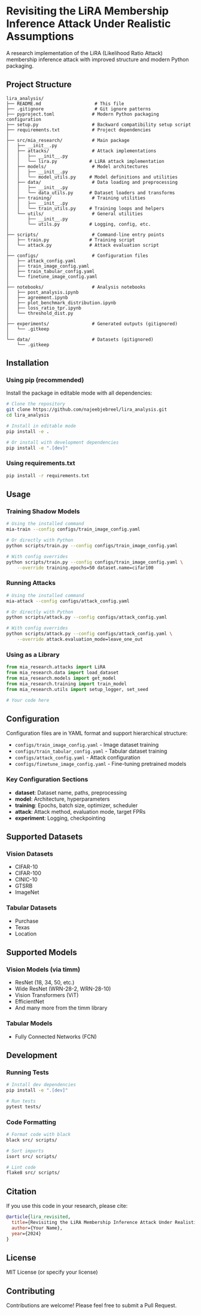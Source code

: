 # Revisiting the LiRA Membership Inference Attack Under Realistic Assumptions

A research implementation of the LiRA (Likelihood Ratio Attack) membership inference attack with improved structure and modern Python packaging.

## Project Structure

```
lira_analysis/
├── README.md                    # This file
├── .gitignore                   # Git ignore patterns
├── pyproject.toml              # Modern Python packaging configuration
├── setup.py                    # Backward compatibility setup script
├── requirements.txt            # Project dependencies
│
├── src/mia_research/           # Main package
│   ├── __init__.py
│   ├── attacks/                # Attack implementations
│   │   ├── __init__.py
│   │   └── lira.py            # LiRA attack implementation
│   ├── models/                 # Model architectures
│   │   ├── __init__.py
│   │   └── model_utils.py     # Model definitions and utilities
│   ├── data/                   # Data loading and preprocessing
│   │   ├── __init__.py
│   │   └── data_utils.py      # Dataset loaders and transforms
│   ├── training/               # Training utilities
│   │   ├── __init__.py
│   │   └── train_utils.py     # Training loops and helpers
│   └── utils/                  # General utilities
│       ├── __init__.py
│       └── utils.py           # Logging, config, etc.
│
├── scripts/                    # Command-line entry points
│   ├── train.py               # Training script
│   └── attack.py              # Attack evaluation script
│
├── configs/                    # Configuration files
│   ├── attack_config.yaml
│   ├── train_image_config.yaml
│   ├── train_tabular_config.yaml
│   └── finetune_image_config.yaml
│
├── notebooks/                  # Analysis notebooks
│   ├── post_analysis.ipynb
│   ├── agreement.ipynb
│   ├── plot_benchmark_distribution.ipynb
│   ├── loss_ratio_tpr.ipynb
│   └── threshold_dist.py
│
├── experiments/                # Generated outputs (gitignored)
│   └── .gitkeep
│
└── data/                       # Datasets (gitignored)
    └── .gitkeep
```

## Installation

### Using pip (recommended)

Install the package in editable mode with all dependencies:

```bash
# Clone the repository
git clone https://github.com/najeebjebreel/lira_analysis.git
cd lira_analysis

# Install in editable mode
pip install -e .

# Or install with development dependencies
pip install -e ".[dev]"
```

### Using requirements.txt

```bash
pip install -r requirements.txt
```

## Usage

### Training Shadow Models

```bash
# Using the installed command
mia-train --config configs/train_image_config.yaml

# Or directly with Python
python scripts/train.py --config configs/train_image_config.yaml

# With config overrides
python scripts/train.py --config configs/train_image_config.yaml \
    --override training.epochs=50 dataset.name=cifar100
```

### Running Attacks

```bash
# Using the installed command
mia-attack --config configs/attack_config.yaml

# Or directly with Python
python scripts/attack.py --config configs/attack_config.yaml

# With config overrides
python scripts/attack.py --config configs/attack_config.yaml \
    --override attack.evaluation_mode=leave_one_out
```

### Using as a Library

```python
from mia_research.attacks import LiRA
from mia_research.data import load_dataset
from mia_research.models import get_model
from mia_research.training import train_model
from mia_research.utils import setup_logger, set_seed

# Your code here
```

## Configuration

Configuration files are in YAML format and support hierarchical structure:

- `configs/train_image_config.yaml` - Image dataset training
- `configs/train_tabular_config.yaml` - Tabular dataset training
- `configs/attack_config.yaml` - Attack configuration
- `configs/finetune_image_config.yaml` - Fine-tuning pretrained models

### Key Configuration Sections

- **dataset**: Dataset name, paths, preprocessing
- **model**: Architecture, hyperparameters
- **training**: Epochs, batch size, optimizer, scheduler
- **attack**: Attack method, evaluation mode, target FPRs
- **experiment**: Logging, checkpointing

## Supported Datasets

### Vision Datasets
- CIFAR-10
- CIFAR-100
- CINIC-10
- GTSRB
- ImageNet

### Tabular Datasets
- Purchase
- Texas
- Location

## Supported Models

### Vision Models (via timm)
- ResNet (18, 34, 50, etc.)
- Wide ResNet (WRN-28-2, WRN-28-10)
- Vision Transformers (ViT)
- EfficientNet
- And many more from the timm library

### Tabular Models
- Fully Connected Networks (FCN)

## Development

### Running Tests

```bash
# Install dev dependencies
pip install -e ".[dev]"

# Run tests
pytest tests/
```

### Code Formatting

```bash
# Format code with black
black src/ scripts/

# Sort imports
isort src/ scripts/

# Lint code
flake8 src/ scripts/
```

## Citation

If you use this code in your research, please cite:

```bibtex
@article{lira_revisited,
  title={Revisiting the LiRA Membership Inference Attack Under Realistic Assumptions},
  author={Your Name},
  year={2024}
}
```

## License

MIT License (or specify your license)

## Contributing

Contributions are welcome! Please feel free to submit a Pull Request.
